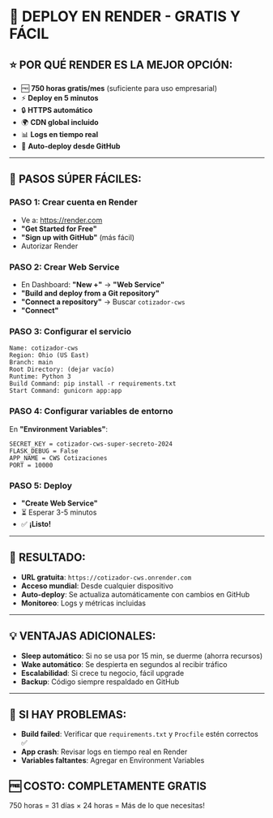# 🚀 **DEPLOY EN RENDER - GRATIS Y FÁCIL**

## ⭐ **POR QUÉ RENDER ES LA MEJOR OPCIÓN:**
- 🆓 **750 horas gratis/mes** (suficiente para uso empresarial)
- ⚡ **Deploy en 5 minutos**
- 🔒 **HTTPS automático**
- 🌍 **CDN global incluido**
- 📊 **Logs en tiempo real**
- 🔄 **Auto-deploy desde GitHub**

---

## 🚀 **PASOS SÚPER FÁCILES:**

### **PASO 1: Crear cuenta en Render**
- Ve a: https://render.com
- **"Get Started for Free"**
- **"Sign up with GitHub"** (más fácil)
- Autorizar Render

### **PASO 2: Crear Web Service**
- En Dashboard: **"New +"** → **"Web Service"**
- **"Build and deploy from a Git repository"**
- **"Connect a repository"** → Buscar `cotizador-cws`
- **"Connect"**

### **PASO 3: Configurar el servicio**
```
Name: cotizador-cws
Region: Ohio (US East)
Branch: main
Root Directory: (dejar vacío)
Runtime: Python 3
Build Command: pip install -r requirements.txt
Start Command: gunicorn app:app
```

### **PASO 4: Configurar variables de entorno**
En **"Environment Variables"**:
```
SECRET_KEY = cotizador-cws-super-secreto-2024
FLASK_DEBUG = False
APP_NAME = CWS Cotizaciones
PORT = 10000
```

### **PASO 5: Deploy**
- **"Create Web Service"**
- ⏳ Esperar 3-5 minutos
- ✅ **¡Listo!**

---

## 🎉 **RESULTADO:**
- **URL gratuita**: `https://cotizador-cws.onrender.com`
- **Acceso mundial**: Desde cualquier dispositivo
- **Auto-deploy**: Se actualiza automáticamente con cambios en GitHub
- **Monitoreo**: Logs y métricas incluidas

---

## 💡 **VENTAJAS ADICIONALES:**
- **Sleep automático**: Si no se usa por 15 min, se duerme (ahorra recursos)
- **Wake automático**: Se despierta en segundos al recibir tráfico
- **Escalabilidad**: Si crece tu negocio, fácil upgrade
- **Backup**: Código siempre respaldado en GitHub

---

## 🔧 **SI HAY PROBLEMAS:**
- **Build failed**: Verificar que `requirements.txt` y `Procfile` estén correctos ✅
- **App crash**: Revisar logs en tiempo real en Render
- **Variables faltantes**: Agregar en Environment Variables

## 🆓 **COSTO: COMPLETAMENTE GRATIS**
750 horas = 31 días × 24 horas = Más de lo que necesitas!